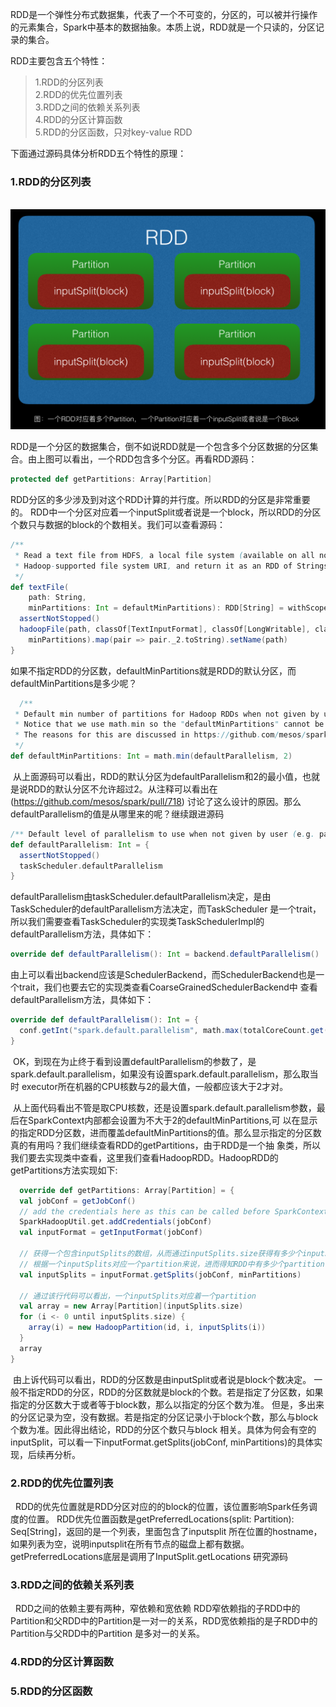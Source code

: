 RDD是一个弹性分布式数据集，代表了一个不可变的，分区的，可以被并行操作的元素集合，Spark中基本的数据抽象。本质上说，RDD就是一个只读的，分区记录的集合。

RDD主要包含五个特性：</br>
>  1.RDD的分区列表</br>
>  2.RDD的优先位置列表</br>
>  3.RDD之间的依赖关系列表</br>
>  4.RDD的分区计算函数</br>
>  5.RDD的分区函数，只对key-value RDD</br>

下面通过源码具体分析RDD五个特性的原理：

###  1.RDD的分区列表
  
  ![Alt text](/SparkCore/Images/RDD.png)

  RDD是一个分区的数据集合，倒不如说RDD就是一个包含多个分区数据的分区集合。由上图可以看出，一个RDD包含多个分区。再看RDD源码：  
  ```scala
  protected def getPartitions: Array[Partition]  
  ```  

  RDD分区的多少涉及到对这个RDD计算的并行度。所以RDD的分区是非常重要的。
  RDD中一个分区对应着一个inputSplit或者说是一个block，所以RDD的分区个数只与数据的block的个数相关。我们可以查看源码：  
  ```scala
  /**
   * Read a text file from HDFS, a local file system (available on all nodes), or any
   * Hadoop-supported file system URI, and return it as an RDD of Strings.
   */
  def textFile(
      path: String,
      minPartitions: Int = defaultMinPartitions): RDD[String] = withScope {
    assertNotStopped()
    hadoopFile(path, classOf[TextInputFormat], classOf[LongWritable], classOf[Text],
      minPartitions).map(pair => pair._2.toString).setName(path)
  }
  ```  
  如果不指定RDD的分区数，defaultMinPartitions就是RDD的默认分区，而defaultMinPartitions是多少呢？  
  ```scala
    /**
   * Default min number of partitions for Hadoop RDDs when not given by user
   * Notice that we use math.min so the "defaultMinPartitions" cannot be higher than 2.
   * The reasons for this are discussed in https://github.com/mesos/spark/pull/718
   */
  def defaultMinPartitions: Int = math.min(defaultParallelism, 2)
  ```  
  从上面源码可以看出，RDD的默认分区为defaultParallelism和2的最小值，也就是说RDD的默认分区不允许超过2。从注释可以看出在
  (https://github.com/mesos/spark/pull/718)
  讨论了这么设计的原因。那么defaultParallelism的值是从哪里来的呢？继续跟进源码
  ```scala
  /** Default level of parallelism to use when not given by user (e.g. parallelize and makeRDD). */
  def defaultParallelism: Int = {
    assertNotStopped()
    taskScheduler.defaultParallelism
  }
  ```  
  defaultParallelism由taskScheduler.defaultParallelism决定，是由TaskScheduler的defaultParallelism方法决定，而TaskScheduler
  是一个trait，所以我们需要查看TaskScheduler的实现类TaskSchedulerImpl的defaultParallelism方法，具体如下：  
  ```scala
  override def defaultParallelism(): Int = backend.defaultParallelism()
  ```  
  由上可以看出backend应该是SchedulerBackend，而SchedulerBackend也是一个trait，我们也要去它的实现类查看CoarseGrainedSchedulerBackend中
  查看defaultParallelism方法，具体如下：  
  ```scala
  override def defaultParallelism(): Int = {
    conf.getInt("spark.default.parallelism", math.max(totalCoreCount.get(), 2))
  }
  ```
  OK，到现在为止终于看到设置defaultParallelism的参数了，是spark.default.parallelism，如果没有设置spark.default.parallelism，那么取当时
  executor所在机器的CPU核数与2的最大值，一般都应该大于2才对。

  从上面代码看出不管是取CPU核数，还是设置spark.default.parallelism参数，最后在SparkContext内部都会设置为不大于2的defaultMinPartitions,可
  以在显示的指定RDD分区数，进而覆盖defaultMinPartitions的值。那么显示指定的分区数真的有用吗？我们继续查看RDD的getPartitions，由于RDD是一个抽
  象类，所以我们要去实现类中查看，这里我们查看HadoopRDD。HadoopRDD的getPartitions方法实现如下:  
  ```scala
    override def getPartitions: Array[Partition] = {
    val jobConf = getJobConf()
    // add the credentials here as this can be called before SparkContext initialized
    SparkHadoopUtil.get.addCredentials(jobConf)
    val inputFormat = getInputFormat(jobConf)

    // 获得一个包含inputSplits的数组，从而通过inputSplits.size获得有多少个inputSplits
    // 根据一个inputSplits对应一个partition来说，进而得知RDD中有多少个partition
    val inputSplits = inputFormat.getSplits(jobConf, minPartitions)

    // 通过该行代码可以看出，一个inputSplits对应着一个partition
    val array = new Array[Partition](inputSplits.size)
    for (i <- 0 until inputSplits.size) {
      array(i) = new HadoopPartition(id, i, inputSplits(i))
    }
    array
  }
  ```  
  由上诉代码可以看出，RDD的分区数是由inputSplit或者说是block个数决定。
  一般不指定RDD的分区，RDD的分区数就是block的个数。若是指定了分区数，如果指定的分区数大于或者等于block数，那么以指定的分区个数为准。
  但是，多出来的分区记录为空，没有数据。若是指定的分区记录小于block个数，那么与block个数为准。因此得出结论，RDD的分区个数只与block
  相关。具体为何会有空的inputSplit，可以看一下inputFormat.getSplits(jobConf, minPartitions)的具体实现，后续再分析。
  
  
###  2.RDD的优先位置列表
  
 RDD的优先位置就是RDD分区对应的的block的位置，该位置影响Spark任务调度的位置。
  RDD优先位置函数是getPreferredLocations(split: Partition): Seq[String]，返回的是一个列表，里面包含了inputsplit
  所在位置的hostname，如果列表为空，说明inputsplit在所有节点的磁盘上都有数据。
  getPreferredLocations底层是调用了InputSplit.getLocations
  研究源码

###  3.RDD之间的依赖关系列表
  
 RDD之间的依赖主要有两种，窄依赖和宽依赖
  RDD窄依赖指的子RDD中的Partition和父RDD中的Partition是一对一的关系，RDD宽依赖指的是子RDD中的Partition与父RDD中的Partition
  是多对一的关系。

###  4.RDD的分区计算函数

###  5.RDD的分区函数
